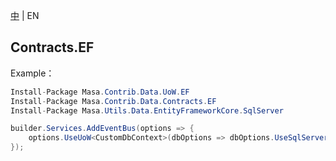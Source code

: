 [中](README.zh-CN.md) | EN

## Contracts.EF

Example：

```C#
Install-Package Masa.Contrib.Data.UoW.EF
Install-Package Masa.Contrib.Data.Contracts.EF
Install-Package Masa.Utils.Data.EntityFrameworkCore.SqlServer
```

```C#
builder.Services.AddEventBus(options => {
    options.UseUoW<CustomDbContext>(dbOptions => dbOptions.UseSqlServer("server=localhost;uid=sa;pwd=P@ssw0rd;database=identity"));
});
```